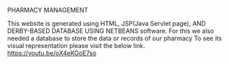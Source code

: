PHARMACY MANAGEMENT

This website is generated using HTML, JSP(Java Servlet page), AND DERBY-BASED DATABASE USING NETBEANS software. For this we also needed a database to store the data or records of our pharmacy 
To see its visual representation please visit the below link.
https://youtu.be/oX4eKGoE7so

